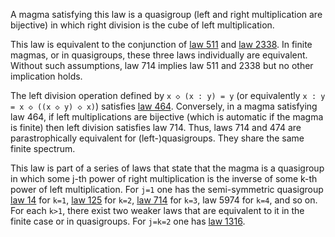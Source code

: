 A magma satisfying this law is a quasigroup (left and right multiplication are bijective) in which right division is the cube of left multiplication.

This law is equivalent to the conjunction of [law 511](https://teorth.github.io/equational_theories/implications/?511) and [law 2338](https://teorth.github.io/equational_theories/implications/?2388).  In finite magmas, or in quasigroups, these three laws individually are equivalent.  Without such assumptions, law 714 implies law 511 and 2338 but no other implication holds.

The left division operation defined by `x ◇ (x : y) = y` (or equivalently `x : y = x ◇ ((x ◇ y) ◇ x)`) satisfies [law 464](https://teorth.github.io/equational_theories/implications/?464).  Conversely, in a magma satisfying law 464, if left multiplications are bijective (which is automatic if the magma is finite) then left division satisfies law 714.  Thus, laws 714 and 474 are parastrophically equivalent for (left-)quasigroups.  They share the same finite spectrum.

This law is part of a series of laws that state that the magma is a quasigroup in which some j-th power of right multiplication is the inverse of some k-th power of left multiplication.  For `j=1` one has the semi-symmetric quasigroup [law 14](https://teorth.github.io/equational_theories/implications/?14) for `k=1`, [law 125](https://teorth.github.io/equational_theories/implications/?125) for `k=2`, [law 714](https://teorth.github.io/equational_theories/implications/?714) for `k=3`, law 5974 for `k=4`, and so on.  For each `k>1`, there exist two weaker laws that are equivalent to it in the finite case or in quasigroups.  For `j=k=2` one has [law 1316](https://teorth.github.io/equational_theories/implications/?1316).
